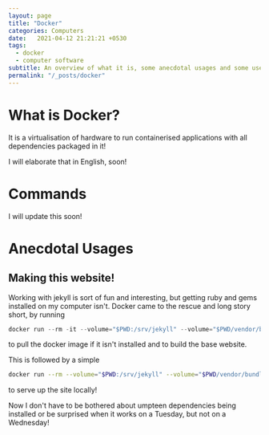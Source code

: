 ```yaml
---
layout: page
title: "Docker"
categories: Computers
date:   2021-04-12 21:21:21 +0530
tags:
  - docker
  - computer software
subtitle: An overview of what it is, some anecdotal usages and some useful commands
permalink: "/_posts/docker"
---
```

# What is Docker?

It is a virtualisation of hardware to run containerised applications with all dependencies packaged in it!

I will elaborate that in English, soon!

# Commands

I will update this soon!

# Anecdotal Usages

## Making this website!

Working with jekyll is sort of fun and interesting, but getting ruby and gems installed on my computer isn't. Docker came to the rescue and long story short, by running

```python
docker run --rm -it --volume="$PWD:/srv/jekyll" --volume="$PWD/vendor/bundle:/usr/local/bundle" --env JEKYLL_ENV=production jekyll/jekyll:3.8 jekyll build
```

to pull the docker image if it isn't installed and to build the base website.

This is followed by a simple

```bash
docker run --rm --volume="$PWD:/srv/jekyll" --volume="$PWD/vendor/bundle:/usr/local/bundle" --env JEKYLL_ENV=development -p 4000:4000 jekyll/jekyll:3.8 jekyll serve
```

to serve up the site locally!

Now I don't have to be bothered about umpteen dependencies being installed or be surprised when it works on a Tuesday, but not on a Wednesday!



<script type="text/javascript" async
  src="https://cdn.mathjax.org/mathjax/latest/MathJax.js?config=TeX-MML-AM_CHTML">
</script>
